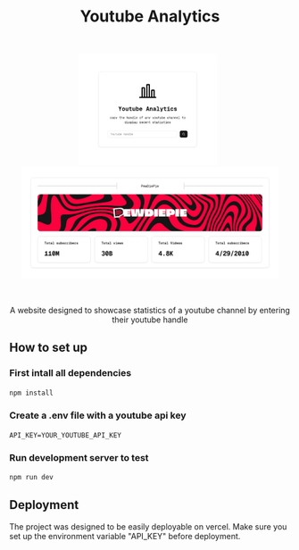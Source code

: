 <h1 align="center">
    Youtube Analytics
</h1>

&nbsp;&nbsp;&nbsp;&nbsp;

<div align="center">
  <kbd align="center">
    <img src="assets/landing.png" height=200px alt="landing-page">
  </kbd>
  <picture>
    <source media="(min-width: 900px)" srcset="assets/empty.png">
    <img alt="" src="">
  </picture>
  <kbd align="center">
    <img src="assets/channel.png" height=200px alt="channel-page">
  </kbd>
</div>

&nbsp;&nbsp;&nbsp;&nbsp;

<p align="center">
    A website designed to showcase statistics of a youtube channel by entering their youtube handle
</p>

## How to set up

### First intall all dependencies

```bash
npm install
```

### Create a .env file with a youtube api key

```
API_KEY=YOUR_YOUTUBE_API_KEY
```

### Run development server to test

```bash
npm run dev
```

## Deployment

The project was designed to be easily deployable on vercel. Make sure you set up the environment variable "API_KEY" before deployment.
